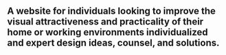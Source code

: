 ## A website for individuals looking to improve the visual attractiveness and practicality of their home or working environments individualized and expert design ideas, counsel, and solutions.
